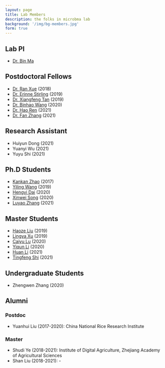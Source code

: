 ```yaml
---
layout: page
title: Lab Members
description: the folks in microbma lab
background: '/img/bg-members.jpg'
form: true
---
```


## Lab PI

- [Dr. Bin Ma](/members/bma.html)

## Postdoctoral Fellows
- [Dr. Ran Xue](/members/ran.html) (2018)
- [Dr. Erinne Stirling](/members/erinne.html) (2019)
- [Dr. Xiangfeng Tan](/members/tan.html) (2019)
- [Dr. Binhao Wang](/members/wbh.html) (2020)
- [Dr. Hao Ren](/members/rh.html) (2021)
- [Dr. Fan Zhang](/members/zf.html) (2021)

## Research Assistant
- Huiyun Dong (2021)
- Yuanyi Wu (2021)
- Yuyu Shi (2021)

## Ph.D Students
- [Kankan Zhao](/members/zkk.html) (2017)
- [Yiling Wang](/members/wyl.html) (2019)
- [Hengyi Dai](/members/dhy.html) (2020)
- [Xinwei Song](/members/xsw.html) (2020)
- [Luyao Zhang](/members/zly.html) (2021)

## Master Students
- [Haoze Liu](/members/zly.html) (2019)
- [Lingya Xu](/members/zly.html) (2019)
- [Caiyu Lu](/members/zly.html) (2020)
- [Yiqun Li](/members/zly.html) (2020)
- [Huan Li](/members/zly.html) (2021)
- [Tingfeng Shi](/members/zly.html) (2021)

## Undergraduate Students
- Zhengwen Zhang (2020)

## Alumni
### Postdoc
- Yuanhui Liu (2017-2020): China National Rice Research Institute

### Master
- Shudi Ye (2018-2021): Institute of Digital Agriculture, Zhejiang Academy of Agricultural Sciences
- Shan Liu (2018-2021): -


